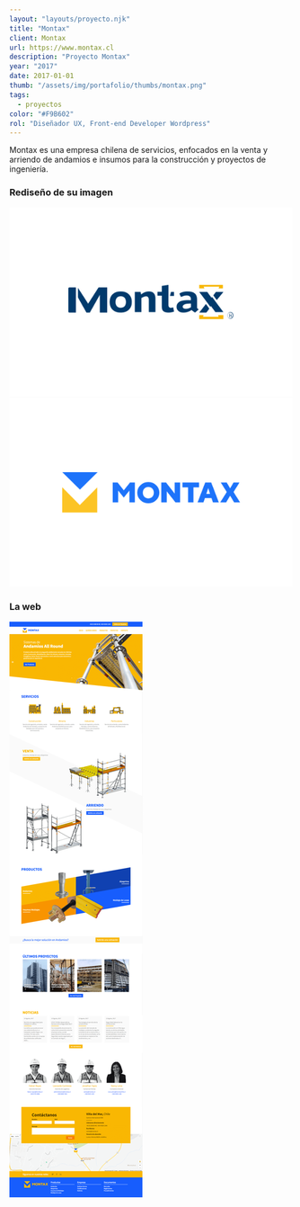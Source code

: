 ```yaml
---
layout: "layouts/proyecto.njk"
title: "Montax"
client: Montax
url: https://www.montax.cl
description: "Proyecto Montax"
year: "2017"
date: 2017-01-01
thumb: "/assets/img/portafolio/thumbs/montax.png"
tags:
  - proyectos
color: "#F9B602"
rol: "Diseñador UX, Front-end Developer Wordpress"
---
```


Montax es una empresa chilena de servicios, enfocados en la venta y arriendo de andamios e insumos para la construcción y proyectos de ingeniería.



### Rediseño de su imagen
<div class="grid-2">
<img src="/assets/img/portafolio/p-montax-logo-old.png">
<img src="/assets/img/portafolio/p-montax-logo-new.png">
</div>

### La web

<img src="/assets/img/portafolio/p-montax.png">